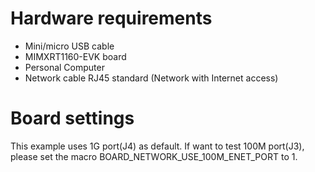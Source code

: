 Hardware requirements
===================
- Mini/micro USB cable
- MIMXRT1160-EVK board
- Personal Computer
- Network cable RJ45 standard (Network with Internet access)

Board settings
============
This example uses 1G port(J4) as default. If want to test 100M port(J3), please set the macro BOARD_NETWORK_USE_100M_ENET_PORT to 1.

